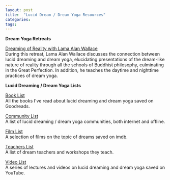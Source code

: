 ```yaml
---
layout: post
title:  "Lucid Dream / Dream Yoga Resources"
categories: 
tags:
---
```



**Dream Yoga Retreats**
<br>

[Dreaming of Reality with Lama Alan Wallace](/wallacedreamyoga)
<br>
During this retreat, Lama Alan Wallace discusses the connection between lucid dreaming and dream yoga, elucidating presentations of the dream-like nature of reality through all the schools of Buddhist philosophy, culminating in the Great Perfection. In addition, he teaches the daytime and nighttime practices of dream yoga.


**Lucid Dreaming / Dream Yoga Lists**
<br>

[Book List](https://www.goodreads.com/review/list/95737422-link-daniel?ref=nav_mybooks&shelf=dreams)
<br>
All the books I've read about lucid dreaming and dream yoga saved on Goodreads.

[Community List](/dreamgroups)
<br>
A list of lucid dreaming / dream yoga communities, both internet and offline.

[Film List](https://www.imdb.com/list/ls083385013/)
<br>
A selection of films on the topic of dreams saved on imdb.

[Teachers List](/dreamteachers)
<br>
A list of dream teachers and workshops they teach.

[Video List](https://www.youtube.com/playlist?list=PL3IOQtA2di8PQNdPo2_FVaBlhVkb5PUXM)
<br>
A series of lectures and videos on lucid dreaming and dream yoga saved on YouTube.

